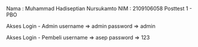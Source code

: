 Nama : Muhammad Hadiseptian Nursukamto
NIM  : 2109106058
Posttest 1 - PBO

Akses Login - Admin
username => admin
password => admin

Akses Login - Pembeli
username => asep
password => 123